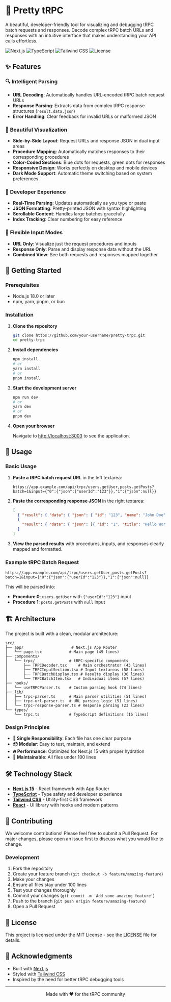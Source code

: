 # 🚀 Pretty tRPC

A beautiful, developer-friendly tool for visualizing and debugging tRPC batch requests and responses. Decode complex tRPC batch URLs and responses with an intuitive interface that makes understanding your API calls effortless.

![Next.js](https://img.shields.io/badge/Next.js-15-black?style=flat-square&logo=next.js)
![TypeScript](https://img.shields.io/badge/TypeScript-5.0-blue?style=flat-square&logo=typescript)
![Tailwind CSS](https://img.shields.io/badge/Tailwind_CSS-3.0-38B2AC?style=flat-square&logo=tailwind-css)
![License](https://img.shields.io/badge/License-MIT-green?style=flat-square)

## ✨ Features

### 🔍 **Intelligent Parsing**

- **URL Decoding**: Automatically handles URL-encoded tRPC batch request URLs
- **Response Parsing**: Extracts data from complex tRPC response structures (`result.data.json`)
- **Error Handling**: Clear feedback for invalid URLs or malformed JSON

### 🎨 **Beautiful Visualization**

- **Side-by-Side Layout**: Request URLs and response JSON in dual input areas
- **Procedure Mapping**: Automatically matches responses to their corresponding procedures
- **Color-Coded Sections**: Blue dots for requests, green dots for responses
- **Responsive Design**: Works perfectly on desktop and mobile devices
- **Dark Mode Support**: Automatic theme switching based on system preferences

### 🔧 **Developer Experience**

- **Real-Time Parsing**: Updates automatically as you type or paste
- **JSON Formatting**: Pretty-printed JSON with syntax highlighting
- **Scrollable Content**: Handles large batches gracefully
- **Index Tracking**: Clear numbering for easy reference

### 🎯 **Flexible Input Modes**

- **URL Only**: Visualize just the request procedures and inputs
- **Response Only**: Parse and display response data without the URL
- **Combined View**: See both requests and responses mapped together

## 🚀 Getting Started

### Prerequisites

- Node.js 18.0 or later
- npm, yarn, pnpm, or bun

### Installation

1. **Clone the repository**

   ```bash
   git clone https://github.com/your-username/pretty-trpc.git
   cd pretty-trpc
   ```

2. **Install dependencies**

   ```bash
   npm install
   # or
   yarn install
   # or
   pnpm install
   ```

3. **Start the development server**

   ```bash
   npm run dev
   # or
   yarn dev
   # or
   pnpm dev
   ```

4. **Open your browser**

   Navigate to [http://localhost:3003](http://localhost:3003) to see the application.

## 📖 Usage

### Basic Usage

1. **Paste a tRPC batch request URL** in the left textarea:

   ```
   https://app.example.com/api/trpc/users.getUser,posts.getPosts?batch=1&input={"0":{"json":{"userId":"123"}},"1":{"json":null}}
   ```

2. **Paste the corresponding response JSON** in the right textarea:

   ```json
   [
     { "result": { "data": { "json": { "id": "123", "name": "John Doe" } } } },
     {
       "result": { "data": { "json": [{ "id": "1", "title": "Hello World" }] } }
     }
   ]
   ```

3. **View the parsed results** with procedures, inputs, and responses clearly mapped and formatted.

### Example tRPC Batch Request

```
https://app.example.com/api/trpc/users.getUser,posts.getPosts?batch=1&input={"0":{"json":{"userId":"123"}},"1":{"json":null}}
```

This will be parsed into:

- **Procedure 0**: `users.getUser` with `{"userId":"123"}` input
- **Procedure 1**: `posts.getPosts` with `null` input

## 🏗️ Architecture

The project is built with a clean, modular architecture:

```
src/
├── app/                     # Next.js App Router
│   └── page.tsx            # Main page (49 lines)
├── components/
│   └── trpc/               # tRPC-specific components
│       ├── TRPCDecoder.tsx     # Main orchestrator (43 lines)
│       ├── TRPCInputSection.tsx # Input textareas (58 lines)
│       ├── TRPCBatchDisplay.tsx # Results display (36 lines)
│       └── TRPCBatchItem.tsx   # Individual items (57 lines)
├── hooks/
│   └── useTRPCParser.ts    # Custom parsing hook (74 lines)
├── lib/
│   ├── trpc-parser.ts      # Main parser utilities (51 lines)
│   ├── trpc-url-parser.ts  # URL parsing logic (51 lines)
│   └── trpc-response-parser.ts # Response parsing (23 lines)
└── types/
    └── trpc.ts             # TypeScript definitions (16 lines)
```

### Design Principles

- **🎯 Single Responsibility**: Each file has one clear purpose
- **📦 Modular**: Easy to test, maintain, and extend
- **🔥 Performance**: Optimized for Next.js 15 with proper hydration
- **📏 Maintainable**: All files under 100 lines

## 🛠️ Technology Stack

- **[Next.js 15](https://nextjs.org/)** - React framework with App Router
- **[TypeScript](https://www.typescriptlang.org/)** - Type safety and developer experience
- **[Tailwind CSS](https://tailwindcss.com/)** - Utility-first CSS framework
- **[React](https://react.dev/)** - UI library with hooks and modern patterns

## 🤝 Contributing

We welcome contributions! Please feel free to submit a Pull Request. For major changes, please open an issue first to discuss what you would like to change.

### Development

1. Fork the repository
2. Create your feature branch (`git checkout -b feature/amazing-feature`)
3. Make your changes
4. Ensure all files stay under 100 lines
5. Test your changes thoroughly
6. Commit your changes (`git commit -m 'Add some amazing feature'`)
7. Push to the branch (`git push origin feature/amazing-feature`)
8. Open a Pull Request

## 📄 License

This project is licensed under the MIT License - see the [LICENSE](LICENSE) file for details.

## 🙏 Acknowledgments

- Built with [Next.js](https://nextjs.org/)
- Styled with [Tailwind CSS](https://tailwindcss.com/)
- Inspired by the need for better tRPC debugging tools

---

<p align="center">Made with ❤️ for the tRPC community</p>
